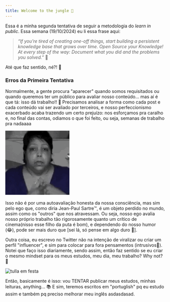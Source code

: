 ```yaml
---
title: Welcome to the jungle 🎸
---
```


Essa é a minha segunda tentativa de seguir a metodologia do _learn in public_. Essa semana (19/10/2024) eu li essa frase aqui:

> _“If you’re tired of creating one-off things, start building a persistent knowledge base that grows over time. Open Source your Knowledge! At every step of the way: Document what you did and the problems you solved.”_ 📝

Até que faz sentido, né?! 🤔

### Erros da Primeira Tentativa

Normalmente, a gente procura "aparecer" quando somos requisitados ou quando queremos ter um público para avaliar nosso conteúdo... mas aí é que tá: isso dá trabalho!! 🤪 Precisamos analisar a forma como cada post e cada conteúdo vai ser avaliado por terceiros, e nosso perfeccionismo exacerbado acaba trazendo um certo prejuízo: nos esforçamos pra caralho e, no final das contas, odiamos o que foi feito, ou seja, semanas de trabalho pra nadaaaa

![tulla culpada](images/dfeb85f3a6d8d372f79610919a5a54be.gif)

Isso não é por uma autoavaliação honesta da nossa consciência, mas sim pelo ego que, como diria Jean-Paul Sartre™️, é um objeto perdido no mundo, assim como os "outros" que nos atravessam. Ou seja, nosso ego avalia nosso próprio trabalho tão rigorosamente quanto um crítico de cinema(nisso esse filho da puta é bom), e dependendo do nosso humor (😂), pode ser mais duro que [sei lá, só pense em algo duro 🫣]. 

Outra coisa, eu escrevo no Twitter não na intenção de viralizar ou criar um perfil "influencer", e sim para colocar para fora pensamentos (intrusivos💭).  Notei que faço isso diariamente, sendo assim, então faz sentido se eu criar o mesmo mindset para os meus estudos, meu dia, meu trabalho? Why not? 🤰

![tulla em festa](images/_poaHi.gif)

Então, basicamente é isso: vou TENTAR publicar meus estudos, minhas leituras, anything... 📚 E sim, teremos escritos em "portuglish" pq eu estudo assim e também pq preciso melhorar meu inglês asdasdasad.


